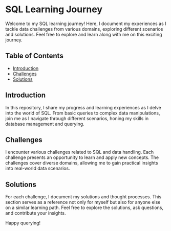 # SQL Learning Journey

Welcome to my SQL learning journey! Here, I document my experiences as I tackle data challenges from various domains, exploring different scenarios and solutions. Feel free to explore and learn along with me on this exciting journey.

## Table of Contents

- [Introduction](#introduction)
- [Challenges](#challenges)
- [Solutions](#solutions)

## Introduction

In this repository, I share my progress and learning experiences as I delve into the world of SQL. From basic queries to complex data manipulations, join me as I navigate through different scenarios, honing my skills in database management and querying.

## Challenges

I encounter various challenges related to SQL and data handling. Each challenge presents an opportunity to learn and apply new concepts. The challenges cover diverse domains, allowing me to gain practical insights into real-world data scenarios.

## Solutions

For each challenge, I document my solutions and thought processes. This section serves as a reference not only for myself but also for anyone else on a similar learning path. Feel free to explore the solutions, ask questions, and contribute your insights.

Happy querying!


